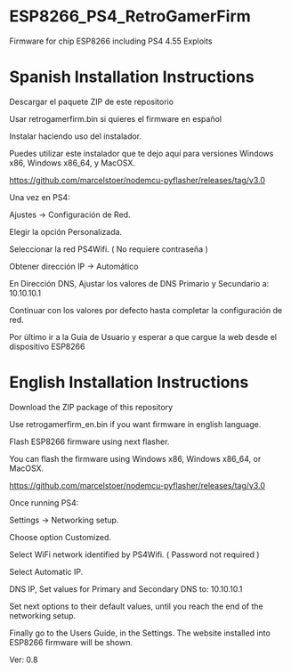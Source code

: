 # ESP8266_PS4_RetroGamerFirm
Firmware for chip ESP8266 including PS4 4.55 Exploits

Spanish Installation Instructions
==================================

Descargar el paquete ZIP de este repositorio

Usar retrogamerfirm.bin si quieres el firmware en español

Instalar haciendo uso del instalador.

Puedes utilizar este instalador que te dejo aquí para versiones Windows x86, Windows x86_64, y MacOSX.

https://github.com/marcelstoer/nodemcu-pyflasher/releases/tag/v3.0



Una vez en PS4:

Ajustes -> Configuración de Red.

Elegir la opción Personalizada.

Seleccionar la red PS4Wifi. ( No requiere contraseña )

Obtener dirección IP -> Automático

En Dirección DNS, Ajustar los valores de DNS Primario y Secundario a: 10.10.10.1

Continuar con los valores por defecto hasta completar la configuración de red.

Por último ir a la Guía de Usuario y esperar a que cargue la web desde el dispositivo ESP8266

English Installation Instructions
==================================

Download the ZIP package of this repository

Use retrogamerfirm_en.bin if you want firmware in english language.

Flash ESP8266 firmware using next flasher.

You can flash the firmware using Windows x86, Windows x86_64, or MacOSX.

https://github.com/marcelstoer/nodemcu-pyflasher/releases/tag/v3.0

Once running PS4:

Settings -> Networking setup.

Choose option Customized.

Select WiFi network identified by PS4Wifi. ( Password not required )

Select Automatic IP.

DNS IP, Set values for Primary and Secondary DNS to: 10.10.10.1

Set next options to their default values, until you reach the end of the networking setup.

Finally go to the Users Guide, in the Settings. The website installed into ESP8266 firmware will be shown.


Ver: 0.8
